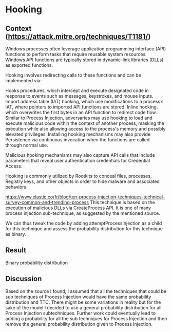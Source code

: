# Hooking

## Context (https://attack.mitre.org/techniques/T1181/)

Windows processes often leverage application programming interface (API) functions to perform tasks that require reusable system resources. Windows API functions are typically stored in dynamic-link libraries (DLLs) as exported functions.

Hooking involves redirecting calls to these functions and can be implemented via:

Hooks procedures, which intercept and execute designated code in response to events such as messages, keystrokes, and mouse inputs.
Import address table (IAT) hooking, which use modifications to a process’s IAT, where pointers to imported API functions are stored. 
Inline hooking, which overwrites the first bytes in an API function to redirect code flow.
Similar to Process Injection, adversaries may use hooking to load and execute malicious code within the context of another process, masking the execution while also allowing access to the process's memory and possibly elevated privileges. Installing hooking mechanisms may also provide Persistence via continuous invocation when the functions are called through normal use.

Malicious hooking mechanisms may also capture API calls that include parameters that reveal user authentication credentials for Credential Access. 

Hooking is commonly utilized by Rootkits to conceal files, processes, Registry keys, and other objects in order to hide malware and associated behaviors.

https://www.elastic.co/fr/blog/ten-process-injection-techniques-technical-survey-common-and-trending-process
This technique is based on the execution of malicious DLLs via CreateProcess API. It is one of many process injection sub-technique, as suggested by the mentioned source.  

We can thus tweak the code by adding attemptProcessInjection as a child for this technique and assess the probability distribution for this technique as binary.

## Result

Binary probability distribution

## Discussion

Based on the source I found, I assumed that all the techniques that could be sub techniques of Process Injection would have the same probability distribution and TTC. There might be some variations in reality but for the sake of the model I decided to use a general probability distribution for all Process Injection subtechniques. 
Further work could eventually lead to adding a probability for all the sub techniques for Process Injection and then remove the general probability distribution given to Process Injection.